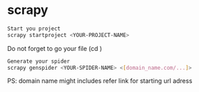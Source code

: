 # scrapy

```sh
Start you project 
scrapy startproject <YOUR-PROJECT-NAME>
```
Do not forget to go your file (cd  <YOUR-PROJECT-NAME>)
```sh
Generate your spider
scrapy genspider <YOUR-SPIDER-NAME> <[domain_name.com/...]>
```
PS: domain name might includes refer link for starting url adress
